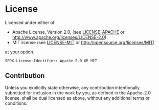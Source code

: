 License
=======

Licensed under either of

- Apache License, Version 2.0,
  (see [LICENSE-APACHE](LICENSE-APACHE)
  or http://www.apache.org/licenses/LICENSE-2.0)
- MIT license
  (see [LICENSE-MIT](LICENSE-MIT)
  or http://opensource.org/licenses/MIT)

at your option.

    SPDX-License-Identifier: Apache-2.0 OR MIT

Contribution
------------

Unless you explicitly state otherwise,
any contribution intentionally submitted
for inclusion in the work by you,
as defined in the Apache-2.0 license,
shall be dual licensed as above,
without any additional terms or conditions.
